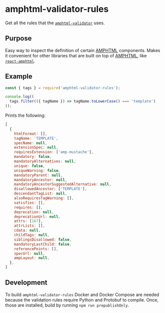 # amphtml-validator-rules

Get all the rules that the [`amphtml-validator`][amphtml-validator] uses.

[amphtml-validator]: https://www.npmjs.com/package/amphtml-validator

## Purpose

Easy way to inspect the definition of certain [AMPHTML][amphtml] components.
Makes it convenient for other libraries that are built on top of
[AMPHTML][amphtml], like [`react-amphtml`][react-amphtml].

[amphtml]: https://github.com/ampproject/amphtml
[react-amphtml]: https://github.com/dfrankland/react-amphtml

## Example

```js
const { tags } = require('amphtml-validator-rules');

console.log((
  tags.filter(({ tagName }) => tagName.toLowerCase() === 'template')
));
```

Prints the following:
```js
[
  {
    htmlFormat: [],
    tagName: 'TEMPLATE',
    specName: null,
    extensionSpec: null,
    requiresExtension: ['amp-mustache'],
    mandatory: false,
    mandatoryAlternatives: null,
    unique: false,
    uniqueWarning: false,
    mandatoryParent: null,
    mandatoryAncestor: null,
    mandatoryAncestorSuggestedAlternative: null,
    disallowedAncestor: ['TEMPLATE'],
    descendantTagList: null,
    alsoRequiresTagWarning: [],
    satisfies: [],
    requires: [],
    deprecation: null,
    deprecationUrl: null,
    attrs: [167],
    attrLists: [],
    cdata: null,
    childTags: null,
    siblingsDisallowed: false,
    mandatoryLastChild: false,
    referencePoints: [],
    specUrl: null,
    ampLayout: null,
  },
]
```

## Development

To build `amphtml-validator-rules` Docker and Docker Compose are needed because
the validation rules require Python and Protobuf to compile. Once, those are
installed, build by running `npm run prepublishOnly`.
